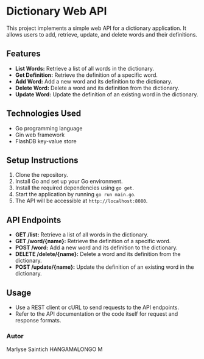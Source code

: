 # Dictionary Web API

This project implements a simple web API for a dictionary application. It allows users to add, retrieve, update, and delete words and their definitions.

## Features

- **List Words:** Retrieve a list of all words in the dictionary.
- **Get Definition:** Retrieve the definition of a specific word.
- **Add Word:** Add a new word and its definition to the dictionary.
- **Delete Word:** Delete a word and its definition from the dictionary.
- **Update Word:** Update the definition of an existing word in the dictionary.

## Technologies Used

- Go programming language
- Gin web framework
- FlashDB key-value store

## Setup Instructions

1. Clone the repository.
2. Install Go and set up your Go environment.
3. Install the required dependencies using `go get`.
4. Start the application by running `go run main.go`.
5. The API will be accessible at `http://localhost:8080`.

## API Endpoints

- **GET /list:** Retrieve a list of all words in the dictionary.
- **GET /word/{name}:** Retrieve the definition of a specific word.
- **POST /word:** Add a new word and its definition to the dictionary.
- **DELETE /delete/{name}:** Delete a word and its definition from the dictionary.
- **POST /update/{name}:** Update the definition of an existing word in the dictionary.

## Usage

- Use a REST client or cURL to send requests to the API endpoints.
- Refer to the API documentation or the code itself for request and response formats.

### Autor

Marlyse Saintich HANGAMALONGO M
